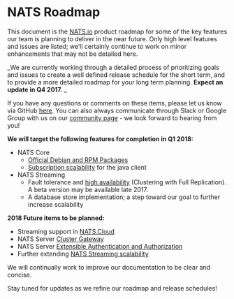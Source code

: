 # NATS Roadmap

This document is the [NATS.io](https://nats.io/) product roadmap for some of the key features our team is planning to deliver in the near future.  Only high level features and issues are listed; we’ll certainly continue to work on minor enhancements that may not be detailed here.

_We are currently working through a detailed process of prioritizing goals and issues to create a well defined release schedule for the short term, and to provide a more detailed roadmap for your long term planning.  __Expect an update in Q4 2017.__ _

If you have any questions or comments on these items, please let us know via GitHub [here](https://github.com/nats-io/roadmap/issues/new).  You can also always communicate through Slack or Google Group with us on our [community page](https://www.nats.io/community) - we look forward to hearing from you!

__We will target the following features for completion in Q1 2018:__
* NATS Core
    * [Official Debian and RPM Packages](https://github.com/nats-io/gnatsd/issues/404)
    * [Subscription scalability](https://github.com/nats-io/java-nats/issues/114) for the java client
* NATS Streaming
    * Fault tolerance and [high availability](https://github.com/nats-io/nats-streaming-server/issues/316) (Clustering with Full Replication).  A beta version may be available late 2017.
    * A database store implementation; a step toward our goal to further increase scalability

__2018 Future items to be planned:__
* Streaming support in [NATS.Cloud](https://www.nats.cloud/)
* NATS Server [Cluster Gateway](https://github.com/nats-io/gnatsd/issues/452)
* NATS Server [Extensible Authentication and Authorization](https://github.com/nats-io/gnatsd/issues/434)
* Further extending [NATS Streaming scalability](https://github.com/nats-io/nats-streaming-server/issues/168)

We will continually work to improve our documentation to be clear and concise.

Stay tuned for updates as we refine our roadmap and release schedules!
